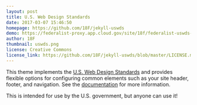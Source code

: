 ```yaml
---
layout: post
title: U.S. Web Design Standards
date: 2017-03-07 15:46:50
homepage: https://github.com/18F/jekyll-uswds
demo: https://federalist-proxy.app.cloud.gov/site/18f/federalist-uswds-template/
author: 18F
thumbnail: uswds.png
license: Creative Commons
license_link: https://github.com/18F/jekyll-uswds/blob/master/LICENSE.md
---
```


This theme implements the [U.S. Web Design Standards] and provides flexible
options for configuring common elements such as your site header, footer, and
navigation. See the [documentation] for more information.

This is intended for use by the U.S. government, but anyone can use it!

[U.S. Web Design Standards]: https://standards.usa.gov/
[documentation]: https://github.com/18F/jekyll-uswds#readme
